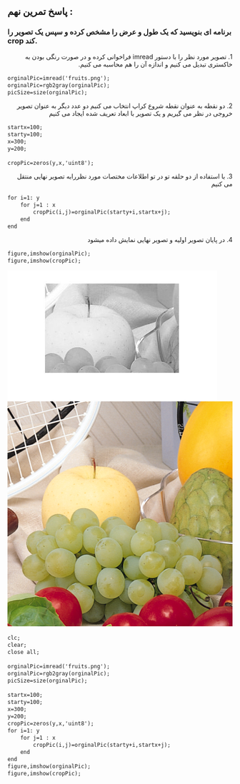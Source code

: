 ## پاسخ تمرین نهم :
### برنامه ای بنویسید که یک طول و عرض را مشخص کرده و سپس یک تصویر را crop کند.

<div dir="rtl">
1. تصویر مورد نظر را با دستور imread فراخوانی کرده و در صورت رنگی بودن به خاکستری تبدیل می کنیم و اندازه آن را هم محاسبه می کنیم.
</div>

````
orginalPic=imread('fruits.png');
orginalPic=rgb2gray(orginalPic);
picSize=size(orginalPic);

````
<div dir="rtl">
 2. دو نقطه به عنوان نقطه شروع کراپ انتخاب می کنیم
 دو عدد دیگر به عنوان تصویر خروجی در نظر می گیریم
  و یک تصویر با ابعاد تعریف شده ایجاد می کنیم
</div>

````
startx=100;
starty=100;
x=300;
y=200;

cropPic=zeros(y,x,'uint8');
````
<div dir="rtl">
 3. با استفاده از دو حلقه تو در تو اطلاعات مختصات مورد نظررابه تصویر نهایی منتقل می کنیم
</div>

````
for i=1: y
    for j=1 : x
        cropPic(i,j)=orginalPic(starty+i,startx+j);
    end
end
````

<div dir="rtl">
4. در پایان تصویر اولیه و  تصویر نهایی نمایش داده میشود
</div>

````
figure,imshow(orginalPic);
figure,imshow(cropPic);
````

![Image of Yaktocat](result.jpg)
![Image of Yaktocat](fruits.png)

````
clc;
clear;
close all;

orginalPic=imread('fruits.png');
orginalPic=rgb2gray(orginalPic);
picSize=size(orginalPic);

startx=100;
starty=100;
x=300;
y=200;
cropPic=zeros(y,x,'uint8');
for i=1: y
    for j=1 : x
        cropPic(i,j)=orginalPic(starty+i,startx+j);
    end
end
figure,imshow(orginalPic);
figure,imshow(cropPic);
````
